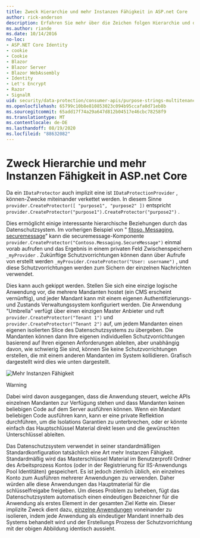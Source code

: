 ```yaml
---
title: Zweck Hierarchie und mehr Instanzen Fähigkeit in ASP.net Core
author: rick-anderson
description: Erfahren Sie mehr über die Zeichen folgen Hierarchie und die mehr Instanzen Fähigkeit in Bezug auf die ASP.net Core Datenschutz-APIs.
ms.author: riande
ms.date: 10/14/2016
no-loc:
- ASP.NET Core Identity
- cookie
- Cookie
- Blazor
- Blazor Server
- Blazor WebAssembly
- Identity
- Let's Encrypt
- Razor
- SignalR
uid: security/data-protection/consumer-apis/purpose-strings-multitenancy
ms.openlocfilehash: 65799c10b8e810853023c094b95ccafa0d71eb8b
ms.sourcegitcommit: 65add17f74a29a647d812b04517e46cbc78258f9
ms.translationtype: MT
ms.contentlocale: de-DE
ms.lasthandoff: 08/19/2020
ms.locfileid: "88632082"
---
```

# <a name="purpose-hierarchy-and-multi-tenancy-in-aspnet-core"></a>Zweck Hierarchie und mehr Instanzen Fähigkeit in ASP.net Core

Da ein `IDataProtector` auch implizit eine ist `IDataProtectionProvider` , können-Zwecke miteinander verkettet werden. In diesem Sinne `provider.CreateProtector([ "purpose1", "purpose2" ])` entspricht `provider.CreateProtector("purpose1").CreateProtector("purpose2")` .

Dies ermöglicht einige interessante hierarchische Beziehungen durch das Datenschutzsystem. Im vorherigen Beispiel von " [fitoso. Messaging. securemessage](xref:security/data-protection/consumer-apis/purpose-strings#data-protection-contoso-purpose)" kann die securemessage-Komponente `provider.CreateProtector("Contoso.Messaging.SecureMessage")` einmal vorab aufrufen und das Ergebnis in einem privaten Feld Zwischenspeichern `_myProvider` . Zukünftige Schutzvorrichtungen können dann über Aufrufe von erstellt werden `_myProvider.CreateProtector("User: username")` , und diese Schutzvorrichtungen werden zum Sichern der einzelnen Nachrichten verwendet.

Dies kann auch gekippt werden. Stellen Sie sich eine einzige logische Anwendung vor, die mehrere Mandanten hostet (ein CMS erscheint vernünftig), und jeder Mandant kann mit einem eigenen Authentifizierungs-und Zustands Verwaltungssystem konfiguriert werden. Die Anwendung "Umbrella" verfügt über einen einzigen Master Anbieter und ruft `provider.CreateProtector("Tenant 1")` und `provider.CreateProtector("Tenant 2")` auf, um jedem Mandanten einen eigenen isolierten Slice des Datenschutzsystems zu übergeben. Die Mandanten können dann Ihre eigenen individuellen Schutzvorrichtungen basierend auf Ihren eigenen Anforderungen ableiten, aber unabhängig davon, wie schwierig Sie sind, können Sie keine Schutzvorrichtungen erstellen, die mit einem anderen Mandanten im System kollidieren. Grafisch dargestellt wird dies wie unten dargestellt.

![Mehr Instanzen Fähigkeit](purpose-strings-multitenancy/_static/purposes-multi-tenancy.png)

>[!WARNING]
> Dabei wird davon ausgegangen, dass die Anwendung steuert, welche APIs einzelnen Mandanten zur Verfügung stehen und dass Mandanten keinen beliebigen Code auf dem Server ausführen können. Wenn ein Mandant beliebigen Code ausführen kann, kann er eine private Reflektion durchführen, um die Isolations Garantien zu unterbrechen, oder er könnte einfach das Hauptschlüssel Material direkt lesen und die gewünschten Unterschlüssel ableiten.

Das Datenschutzsystem verwendet in seiner standardmäßigen Standardkonfiguration tatsächlich eine Art mehr Instanzen Fähigkeit. Standardmäßig wird das Masterschlüssel Material im Benutzerprofil Ordner des Arbeitsprozess Kontos (oder in der Registrierung für IIS-Anwendungs Pool Identitäten) gespeichert. Es ist jedoch ziemlich üblich, ein einzelnes Konto zum Ausführen mehrerer Anwendungen zu verwenden. Daher würden alle diese Anwendungen das Hauptmaterial für die schlüsselfreigabe freigeben. Um dieses Problem zu beheben, fügt das Datenschutzsystem automatisch einen eindeutigen Bezeichner für die Anwendung als erstes Element in der gesamten Ziel Kette ein. Dieser implizite Zweck dient dazu, [einzelne Anwendungen](xref:security/data-protection/configuration/overview#per-application-isolation) voneinander zu isolieren, indem jede Anwendung als eindeutiger Mandant innerhalb des Systems behandelt wird und der Erstellungs Prozess der Schutzvorrichtung mit der obigen Abbildung identisch aussieht.
